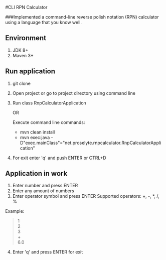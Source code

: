 #CLI RPN Calculator

###Implemented a command-line reverse polish notation (RPN) calculator using a language that you know well.

## Environment
1. JDK 8+
2. Maven 3+

## Run application
1. git clone 
2. Open project or go to project directory using command line
3. 
    Run class RnpCalculatorApplication
    
    OR
    
    Execute command line commands:
    - mvn clean install
    - mvn exec:java -D"exec.mainClass"="net.proselyte.rnpcalculator.RnpCalculatorApplication"
 
4. For exit enter 'q' and push ENTER or CTRL+D


##  Application in work

1. Enter number and press ENTER
2. Enter any amount of numbers
3. Enter operator symbol and press ENTER
   Supported operators: +, -, *, /, %
   
Example:

>1<br>
>2<br>
>3<br>
>\+<br>
>6.0

4. Enter 'q' and press ENTER for exit
